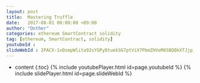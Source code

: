 ```yaml
---
layout: post
title:  Mastering Truffle
date:   2017-08-01 00:00:00 +09:00
author: "Onther"
categories: ethereum SmartContract solidity
tag: [ethereum, SmartContract, solidity]
youtubeId :
slideWebId : 2PACX-1vQsmpWlita92sYGPyDtuekSG7ptViX7PbmZHVoM6SBQQkXTJjp_23kytsVMzM3pL-d1ry6Ri3j_Atp1
---
```

* content
{:toc}
{% include youtubePlayer.html id=page.youtubeId %}
{% include slidePlayer.html id=page.slideWebId %}
